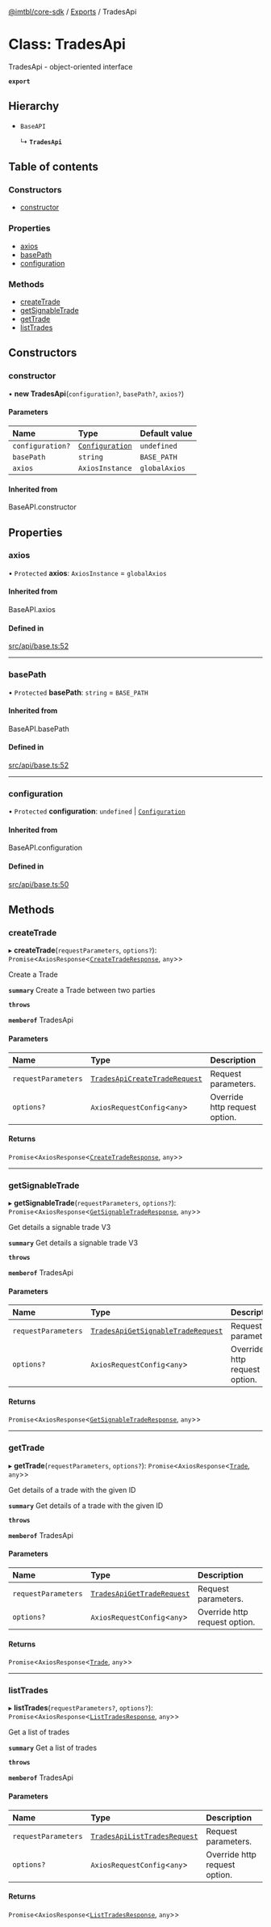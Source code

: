 [@imtbl/core-sdk](../README.md) / [Exports](../modules.md) / TradesApi

# Class: TradesApi

TradesApi - object-oriented interface

**`export`** 

## Hierarchy

- `BaseAPI`

  ↳ **`TradesApi`**

## Table of contents

### Constructors

- [constructor](TradesApi.md#constructor)

### Properties

- [axios](TradesApi.md#axios)
- [basePath](TradesApi.md#basepath)
- [configuration](TradesApi.md#configuration)

### Methods

- [createTrade](TradesApi.md#createtrade)
- [getSignableTrade](TradesApi.md#getsignabletrade)
- [getTrade](TradesApi.md#gettrade)
- [listTrades](TradesApi.md#listtrades)

## Constructors

### constructor

• **new TradesApi**(`configuration?`, `basePath?`, `axios?`)

#### Parameters

| Name | Type | Default value |
| :------ | :------ | :------ |
| `configuration?` | [`Configuration`](Configuration.md) | `undefined` |
| `basePath` | `string` | `BASE_PATH` |
| `axios` | `AxiosInstance` | `globalAxios` |

#### Inherited from

BaseAPI.constructor

## Properties

### axios

• `Protected` **axios**: `AxiosInstance` = `globalAxios`

#### Inherited from

BaseAPI.axios

#### Defined in

[src/api/base.ts:52](https://github.com/immutable/imx-core-sdk/blob/7204457/src/api/base.ts#L52)

___

### basePath

• `Protected` **basePath**: `string` = `BASE_PATH`

#### Inherited from

BaseAPI.basePath

#### Defined in

[src/api/base.ts:52](https://github.com/immutable/imx-core-sdk/blob/7204457/src/api/base.ts#L52)

___

### configuration

• `Protected` **configuration**: `undefined` \| [`Configuration`](Configuration.md)

#### Inherited from

BaseAPI.configuration

#### Defined in

[src/api/base.ts:50](https://github.com/immutable/imx-core-sdk/blob/7204457/src/api/base.ts#L50)

## Methods

### createTrade

▸ **createTrade**(`requestParameters`, `options?`): `Promise`<`AxiosResponse`<[`CreateTradeResponse`](../interfaces/CreateTradeResponse.md), `any`\>\>

Create a Trade

**`summary`** Create a Trade between two parties

**`throws`** 

**`memberof`** TradesApi

#### Parameters

| Name | Type | Description |
| :------ | :------ | :------ |
| `requestParameters` | [`TradesApiCreateTradeRequest`](../interfaces/TradesApiCreateTradeRequest.md) | Request parameters. |
| `options?` | `AxiosRequestConfig`<`any`\> | Override http request option. |

#### Returns

`Promise`<`AxiosResponse`<[`CreateTradeResponse`](../interfaces/CreateTradeResponse.md), `any`\>\>

___

### getSignableTrade

▸ **getSignableTrade**(`requestParameters`, `options?`): `Promise`<`AxiosResponse`<[`GetSignableTradeResponse`](../interfaces/GetSignableTradeResponse.md), `any`\>\>

Get details a signable trade V3

**`summary`** Get details a signable trade V3

**`throws`** 

**`memberof`** TradesApi

#### Parameters

| Name | Type | Description |
| :------ | :------ | :------ |
| `requestParameters` | [`TradesApiGetSignableTradeRequest`](../interfaces/TradesApiGetSignableTradeRequest.md) | Request parameters. |
| `options?` | `AxiosRequestConfig`<`any`\> | Override http request option. |

#### Returns

`Promise`<`AxiosResponse`<[`GetSignableTradeResponse`](../interfaces/GetSignableTradeResponse.md), `any`\>\>

___

### getTrade

▸ **getTrade**(`requestParameters`, `options?`): `Promise`<`AxiosResponse`<[`Trade`](../interfaces/Trade.md), `any`\>\>

Get details of a trade with the given ID

**`summary`** Get details of a trade with the given ID

**`throws`** 

**`memberof`** TradesApi

#### Parameters

| Name | Type | Description |
| :------ | :------ | :------ |
| `requestParameters` | [`TradesApiGetTradeRequest`](../interfaces/TradesApiGetTradeRequest.md) | Request parameters. |
| `options?` | `AxiosRequestConfig`<`any`\> | Override http request option. |

#### Returns

`Promise`<`AxiosResponse`<[`Trade`](../interfaces/Trade.md), `any`\>\>

___

### listTrades

▸ **listTrades**(`requestParameters?`, `options?`): `Promise`<`AxiosResponse`<[`ListTradesResponse`](../interfaces/ListTradesResponse.md), `any`\>\>

Get a list of trades

**`summary`** Get a list of trades

**`throws`** 

**`memberof`** TradesApi

#### Parameters

| Name | Type | Description |
| :------ | :------ | :------ |
| `requestParameters` | [`TradesApiListTradesRequest`](../interfaces/TradesApiListTradesRequest.md) | Request parameters. |
| `options?` | `AxiosRequestConfig`<`any`\> | Override http request option. |

#### Returns

`Promise`<`AxiosResponse`<[`ListTradesResponse`](../interfaces/ListTradesResponse.md), `any`\>\>
